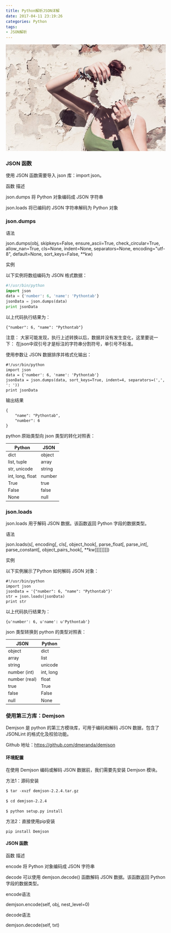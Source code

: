 ```yaml
---
title: Python解析JSON详解
date: 2017-04-11 23:19:26
categories: Python
tags:
- JSON解析
---
```


![425H](PythonParsingJSON\425H.jpg)

### JSON 函数

使用 JSON 函数需要导入 json 库：import json。

函数  描述

json.dumps  将 Python 对象编码成 JSON 字符串

json.loads  将已编码的 JSON 字符串解码为 Python 对象

<!--MORE-->

### json.dumps

语法

json.dumps(obj, skipkeys=False, ensure_ascii=True, check_circular=True, allow_nan=True, cls=None, indent=None, separators=None, encoding="utf-8", default=None, sort_keys=False, **kw)

实例

以下实例将数组编码为 JSON 格式数据：

```python
#!/usr/bin/python
import json
data = {'number': 6, 'name': 'Pythontab'}
jsonData = json.dumps(data)
print jsonData
```



以上代码执行结果为：

```
{"number": 6, "name": "Pythontab"}
```



注意： 大家可能发现，执行上述转换以后，数据并没有发生变化，这里要说一下： 在json中双引号才是标注的字符串分割符号，单引号不标准。

使用参数让 JSON 数据排序并格式化输出：

```
#!/usr/bin/python
import json
data = {'number': 6, 'name': 'Pythontab'}
jsonData = json.dumps(data, sort_keys=True, indent=4, separators=(',', ': '))
print jsonData
```



输出结果

```
{
    "name": "Pythontab",
    "number": 6
}
```



python 原始类型向 json 类型的转化对照表：

| Python           | JSON   |
| ---------------- | ------ |
| dict             | object |
| list, tuple      | array  |
| str, unicode     | string |
| int, long, float | number |
| True             | true   |
| False            | false  |
| None             | null   |

### json.loads

json.loads 用于解码 JSON 数据。该函数返回 Python 字段的数据类型。

语法

json.loads(s[, encoding[, cls[, object_hook[, parse_float[, parse_int[, parse_constant[, object_pairs_hook[, **kw]]]]]]]])

实例

以下实例展示了Python 如何解码 JSON 对象：

```
#!/usr/bin/python
import json
jsonData = '{"number": 6, "name": "Pythontab"}'
str = json.loads(jsonData)
print str
```



以上代码执行结果为：

```
{u'number': 6, u'name': u'Pythontab'}
```



json 类型转换到 python 的类型对照表：

| JSON          | Python    |
| ------------- | --------- |
| object        | dict      |
| array         | list      |
| string        | unicode   |
| number (int)  | int, long |
| number (real) | float     |
| true          | True      |
| false         | False     |
| null          | None      |

### 使用第三方库：Demjson

Demjson 是 python 的第三方模块库，可用于编码和解码 JSON 数据，包含了 JSONLint 的格式化及校验功能。

Github 地址：https://github.com/dmeranda/demjson

#### 环境配置

在使用 Demjson 编码或解码 JSON 数据前，我们需要先安装 Demjson 模块。

方法1：源码安装

```
$ tar -xvzf demjson-2.2.4.tar.gz

$ cd demjson-2.2.4

$ python setup.py install
```

方法2：直接使用pip安装

```
pip install Demjson
```

#### JSON 函数

函数  描述

encode  将 Python 对象编码成 JSON 字符串

decode  可以使用 demjson.decode() 函数解码 JSON 数据。该函数返回 Python 字段的数据类型。

encode语法

demjson.encode(self, obj, nest_level=0)

decode语法

demjson.decode(self, txt)